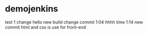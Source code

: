 # demojenkins   
test 1 change hello
new build
change commit
1:04
hhhh
time 1:14
new commit
html and css is use for front-end 
